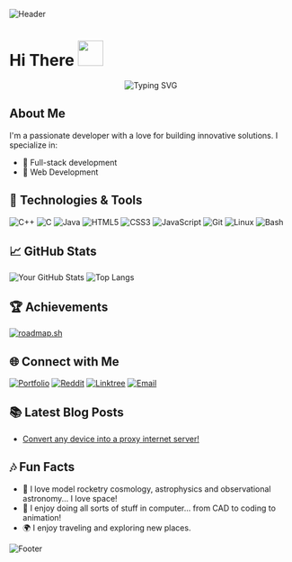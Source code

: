 ![Header](https://capsule-render.vercel.app/api?type=waving&color=gradient&height=100&section=header)
<h1>
    Hi There
    <img src="https://download1979.mediafire.com/7he2e8injkkgyeywNo6aZS3G-r11u4Oo49gDqDPGpwK0kWYKdsbqFnIHxLNCXpEsdA9YQ82NllDKSIDRw5REC5l1UG3UTv1Q0h6sssqBF1oguO5uLtH738qpUfNuAeeHqNr4wMDZkQP2wvSrglOPtBa7tpnwSOz7hsUExxPa9g/l15g3iltet0d91v/wave.gif" 
         height="45"
         width="45" />
</h1>
<p align="center" <a href=""><img src="https://readme-typing-svg.demolab.com?font=Fira+Code&weight=600&size=27&duration=4000&pause=500&color=FFFFFF&random=false&width=1000&lines=I'm+Akshit+Chilkoti!;I+am+a+programmer%2C+ammature+astronomer+and+ammature+rocketeer." alt="Typing SVG" /></a> </p>

<!--![Profile Views](https://komarev.com/ghpvc/?username=Akshit-Chilkoti&color=blueviolet)-->

## About Me
I'm a passionate developer with a love for building innovative solutions. I specialize in:
- 🔭 Full-stack development
- 🔭 Web Development

## 🔧 Technologies & Tools
![C++](https://img.shields.io/badge/-C++-333?style=flat&logo=c%2B%2B)
![C](https://img.shields.io/badge/-C-333?style=flat&logo=c)
![Java](https://img.shields.io/badge/-Java-333?style=flat&logo=java)
![HTML5](https://img.shields.io/badge/-HTML5-333?style=flat&logo=html5)
![CSS3](https://img.shields.io/badge/-CSS3-333?style=flat&logo=css3)
![JavaScript](https://img.shields.io/badge/-JavaScript-333?style=flat&logo=javascript)
![Git](https://img.shields.io/badge/-Git-333?style=flat&logo=git)
![Linux](https://img.shields.io/badge/-Linux-333?style=flat&logo=linux)
![Bash](https://img.shields.io/badge/-Bash-333?style=flat&logo=gnu-bash)
## 📈 GitHub Stats
![Your GitHub Stats](https://github-readme-stats.vercel.app/api?username=akshit-chilkoti&show_icons=true&hide_border=true&count_private=true&theme=radical)
![Top Langs](https://github-readme-stats.vercel.app/api/top-langs/?username=akshit-chilkoti&layout=compact&hide_border=true&theme=radical)

## 🏆 Achievements
[![roadmap.sh](https://api.roadmap.sh/v1-badge/wide/64a05957d99c9d6731a614ca?variant=dark)](https://roadmap.sh)
<!--- 🌟 **GitHub Stars**: Received **[x stars](https://github.com/yourusername?tab=repositories)** across my projects
- 🏅 **Top Contributor**: In **[project name](https://github.com/projectname)**
- 📢 **Speaker**: At **[event name](https://linktoevent.com)**-->

## 🌐 Connect with Me
<!--[![LinkedIn](https://img.shields.io/badge/-LinkedIn-333?style=flat&logo=Linkedin&logoColor=white)](https://www.linkedin.com/in/yourprofile)
[![Twitter](https://img.shields.io/badge/-Twitter-333?style=flat&logo=Twitter&logoColor=white)](https://twitter.com/yourhandle)-->


[![Portfolio](https://img.shields.io/badge/-Portfolio-333?style=flat&logo=firefox)](https://akshitchilkoti.w3spaces.com)
[![Reddit](https://img.shields.io/badge/-Reddit-333?style=flat&logo=reddit)](https://www.reddit.com/user/akshitchilkoti)
[![Linktree](https://img.shields.io/badge/-Linktree-333?style=flat&logo=linktree)](https://linktr.ee/akshitchilktoi)
[![Email](https://img.shields.io/badge/-Email-333?style=flat&logo=microsoft-outlook)](mailto:akshitchilkoti@outloook.com)



<!--## 🎨 My Projects
### [Project 1](https://github.com/yourusername/project1)
_A brief description of Project 1._

### [Project 2](https://github.com/yourusername/project2)
_A brief description of Project 2._-->

## 📚 Latest Blog Posts
<!-- BLOG-POST-LIST:START -->
- [Convert any device into a proxy internet server!](https://akshitwrite.netlify.app/posts/proxy)
<!-- BLOG-POST-LIST:END -->

## 🎶 Fun Facts
- 🎸 I love model rocketry cosmology, astrophysics and observational astronomy... I love space!
- 🍕 I enjoy doing all sorts of stuff in computer... from CAD to coding to animation!
- 🌍 I enjoy traveling and exploring new places.

![Footer](https://capsule-render.vercel.app/api?type=waving&color=gradient&height=100&section=footer)


<!--- 👋 Hi, I’m @AkshitChilkoti
- 👀 I’m interested in Coding, Programming and Animation
- 🌱 I’m currently learning C++, C, Go and Java
- 💞️ I’m looking to collaborate on ...
- 📫 How to reach me akshitchilkoti@outlook.com -->



<!---
AkshitChilkoti-Animator/AkshitChilkoti-Animator is a ✨ special ✨ repository because its `README.md` (this file) appears on your GitHub profile.
You can click the Preview link to take a look at your changes.
--->
